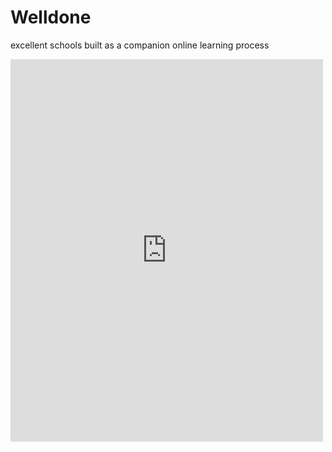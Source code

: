 # Welldone
excellent schools built as a companion online learning process
<iframe src="https://www.facebook.com/plugins/post.php?href=https%3A%2F%2Fwww.facebook.com%2Fnotes%2Fharpianto-andi%2Fcreate-a-course%2F1795426270669227&width=500" width="500" height="612" style="border:none;overflow:hidden" scrolling="no" frameborder="0" allowTransparency="true"></iframe>
